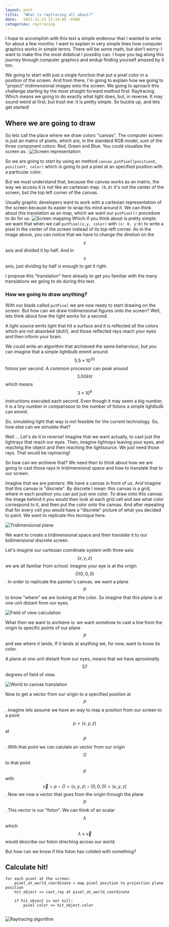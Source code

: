 ```yaml
---
layout: post
title:  "What is raytracing all about?"
date:   2021-11-23 22:14:05 -0300
categories: raytracing
---
```



I hope to accomplish with this text a simple endevour that I wanted to write for about a few months:
I want to explain in very simple lines how computer graphics works in simple terms.
There will be some math, but don't worry: I want to make this the most didatical I possibly can. I hope you tag along 
this journey through computer graphics and endup finding yourself amazed by it too.

We going to start with just a single function that put a pixel color in a position of the screen. And from there, I'm going
to explain how we going to "project" tridimensional images onto the screen.
We going to aproach this challenge starting by the most straight forward method first: Raytracing. Which means we going to do exactly
what light does, but, in reverse.
It may sound weird at first, but trust me: it is pretty simple.
So buckle up, and lets get started!

## Where we are going to draw
So lets call the place where we draw colors "canvas". The computer screen is just an matrix of pixels, which are, in the standard RGB model, sum of the three component colors: Red, Green and Blue.
You could visualize the screen as :
![Screen representation](/images/screen_representation.png)

So we are going to start by using an method `canvas.putPixel(positionX, positionY, color)` which is going to put a pixel at an specified position with a particular color.

But we must understand that, because the canvas works as an matrix, the way we access it is not like an cartesian map. `(0,0)` it's not the center of the screen, but the top left corner of the canvas.

Usually graphic developers want to work with a cartesian representation of the screen because its easier to wrap his mind around it. We can think about this translation as an map, which we want our `putPixel()` procedure to do for us.
![Screen mapping](/images/put_pixel.png)
Which if you think about is pretty simple: we want that when we call `putPixel(x,y, color)` with `(x: 0, y:0)` to write a pixel in the center of the screen instead of its top-left corner.
As in the image above, you can notice that we have to change the diretion on the $$y$$ axis and divided it by half. And in $$x$$ axis, just dividing by half is enough to get it right.

I propose this "translation" here already to get you familiar with the many translations we going to do during this text.

### How we going to draw anything?

With our blade called `putPixel` we are now ready to start drawing on the screen. But how can we draw tridimensional figures onto the screen?
Well, lets think about how the light works for a second. 

A light source emits light that hit a surface and it is reflected all the colors which are not absorbed (duh!), and those reflected rays reach your eyes and then inform your brain.

We could write an algorithm that archieved the same beharviour, but you can imagine that a simple lightbulb emmit around $$5.5 \times 10^{32}$$ fotons per second. A commom processor can peak around $$ 3.0 GHz$$ which means $$ 3 \times 10^9$$ instructions executed each second. Even though it may seem a big number, it is a tiny number in comparisson to the number of fotons a simple lightbulb can emmit. 

So, simulating light that way is not feasible for the current technology. So, how else can we simulate that?

Well ... Let's do it in reverse!
Imagine that we want actually, to cast just the lightrays that reach our eyes.
Then, imagine lightrays leaving your eyes, and reaching the object and then reaching the lightsource. We just need those rays.
That would be raytracing!

So how can we archieve that?
We need then to think about how we are going to cast those rays in tridimensional space and how to translate that to our screen.

Imagine that we are painters: We have a canvas in front of us. And imagine that this canvas is "discrete". By discrete I mean: this canvas is a grid, where in each position you can put just one color.
To draw onto this canvas the image behind it you would then look at each grid cell and see what color correspond to it, and then put the color onto the canvas. And after repeating that for every cell you would have a "discrete" picture of what you decided to paint. We want to replicate this tecnique here.

![Tridimensional plane](/images/canvas_plane.png)

We want to create a tridimensional space and then translate it to our bidimensional discrete screen.

Let's imagine our cartesian coordinate system with three axis: $$(x, y, z)$$ we are all familiar from school. Imagine your eye is at the origin $$O(0,0,0)$$.
In order to replicate the painter's canvas, we want a plane $$P$$ to know "where" we are looking at the color.
So imagine that this plane is at one unit distant from our eyes.

![Field of view calculation](/images/field_of_view.png)

What then we want to archieve is: we want somehow to cast a line from the origin to specific points of our plane $$P$$ and see where it lands. If it lands at anything we, for now, want to know its color. 

A plane at one unit distant from our eyes, means that we have aproximatly $$57$$ degrees of field of view.

![World to canvas translation](/images/canvas_plane_vector.png)

Now to get a vector from our origin to a specified position at $$P$$, imagine lets assume we have an way to map a position from our screen to a point $$p = (x, y, z)$$ at $$P$$.
With that point we can calulate an vector from our origin $$O$$ to that point $$p$$ with $$ \vec{v} = p - O = (x, y, z) - (0, 0, 0) = (x, y, z) $$.
Now we now a vector that goes from the origin through the plane $$P$$. This vector is our "foton".
We can think of an scalar $$\lambda$$ which $$\lambda \times \vec{v}$$ would describe our foton streching across our world.

But how can we know if this foton has colided with something?

## Calculate hit!

```
for each pixel at the screen:
	pixel_at_world_coordinate = map pixel position to projection plane position
	hit_object <= cast_ray at pixel_at_world_coordinate

	if hit_object is not null:
		pixel color <= hit_object.color
	
```
![Raytracing algorithm](/images/algorithm_raytracing.png)




